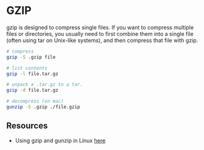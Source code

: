 # GZIP

gzip is designed to compress single files. If you want to compress multiple files or directories, you usually need to first combine them into a single file (often using tar on Unix-like systems), and then compress that file with gzip.  

```sh
# compress
gzip -S .gzip file

# list contents
gzip -l file.tar.gz

# unpack a .tar.gz to a tar. 
gzip -d file.tar.gz

# decompress (on mac)
gunzip -S .gzip ./file.gzip  
```

## Resources

* Using gzip and gunzip in Linux [here](https://www.baeldung.com/linux/gzip-and-gunzip)
